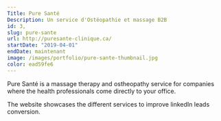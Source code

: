 ```yaml
---
Title: Pure Santé
Description: Un service d'Ostéopathie et massage B2B
id: 3,
slug: pure-sante
url: http://puresante-clinique.ca/
startDate: "2019-04-01"
endDate: maintenant
image: /images/portfolio/pure-sante-thumbnail.jpg
color: ead59fe6
---
```


Pure Santé is a massage therapy and ostheopathy service for companies where the health professionals come directly to your office.

The website showcases the different services to improve linkedIn leads conversion.


